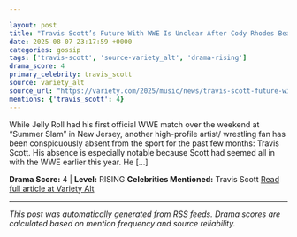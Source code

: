 ```yaml
---

layout: post
title: "Travis Scott’s Future With WWE Is Unclear After Cody Rhodes Beatdown"
date: 2025-08-07 23:17:59 +0000
categories: gossip
tags: ['travis-scott', 'source-variety_alt', 'drama-rising']
drama_score: 4
primary_celebrity: travis_scott
source: variety_alt
source_url: "https://variety.com/2025/music/news/travis-scott-future-with-wwe-unclear-1236482084/"
mentions: {'travis_scott': 4}
---
```


While Jelly Roll had his first official WWE match over the weekend at “Summer Slam” in New Jersey, another high-profile artist/ wrestling fan has been conspicuously absent from the sport for the past few months: Travis Scott. His absence is especially notable because Scott had seemed all in with the WWE earlier this year. He […]

**Drama Score:** 4 | **Level:** RISING **Celebrities Mentioned:** Travis Scott [Read full article at Variety Alt](https://variety.com/2025/music/news/travis-scott-future-with-wwe-unclear-1236482084/)

---

*This post was automatically generated from RSS feeds. Drama scores are calculated based on mention frequency and source reliability.*